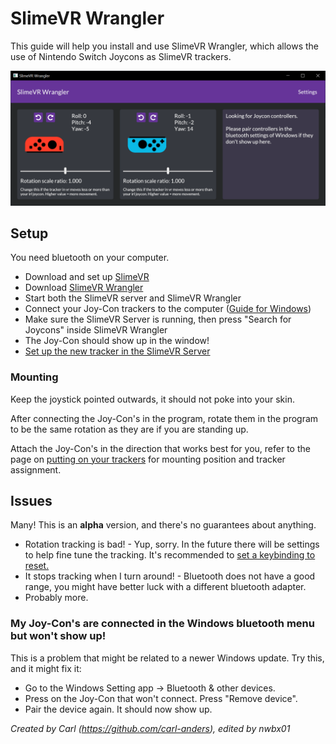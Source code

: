 # SlimeVR Wrangler

This guide will help you install and use SlimeVR Wrangler, which allows the use of Nintendo Switch Joycons as SlimeVR trackers.

![Screenshot of the app running and tracking a single Joy-Con](../assets/img/SlimeVR_Wrangler.png)

## Setup
You need bluetooth on your computer.
* Download and set up [SlimeVR](../server/initial-setup.md)
* Download [SlimeVR Wrangler](https://github.com/carl-anders/slimevr-wrangler/releases/latest/download/slimevr-wrangler.exe)
* Start both the SlimeVR server and SlimeVR Wrangler
* Connect your Joy-Con trackers to the computer ([Guide for Windows](https://www.digitaltrends.com/gaming/how-to-connect-a-nintendo-switch-controller-to-a-pc/))
* Make sure the SlimeVR Server is running, then press "Search for Joycons" inside SlimeVR Wrangler
* The Joy-Con should show up in the window!
* [Set up the new tracker in the SlimeVR Server](../server/connecting-trackers.md)

### Mounting

Keep the joystick pointed outwards, it should not poke into your skin.

After connecting the Joy-Con's in the program, rotate them in the program to be the same rotation as they are if you are standing up.

Attach the Joy-Con's in the direction that works best for you, refer to the page on [putting on your trackers](../server/putting-on-trackers.md) for mounting position and tracker assignment.

## Issues

Many! This is an **alpha** version, and there's no guarantees about anything.

* Rotation tracking is bad! - Yup, sorry. In the future there will be settings to help fine tune the tracking. It's recommended to [set a keybinding to reset.](../server/setting-reset-bindings.md)
* It stops tracking when I turn around! - Bluetooth does not have a good range, you might have better luck with a different bluetooth adapter.
* Probably more.

### My Joy-Con's are connected in the Windows bluetooth menu but won't show up!

This is a problem that might be related to a newer Windows update. Try this, and it might fix it:
* Go to the Windows Setting app -> Bluetooth & other devices.
* Press on the Joy-Con that won't connect. Press "Remove device".
* Pair the device again. It should now show up.


*Created by Carl (<https://github.com/carl-anders>), edited by nwbx01*
